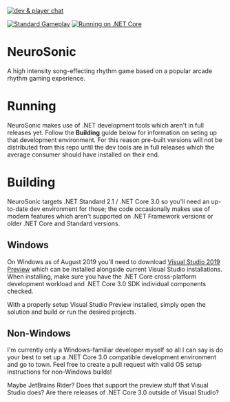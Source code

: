 [![dev & player chat](https://discordapp.com/api/guilds/594032849804591114/widget.png?style=shield)](https://discord.gg/pQkF5HM)

[![Standard Gameplay](https://www.youtube.com/vi/3X5OVUh50rA/2.jpg)](https://www.youtube.com/watch?v=3X5OVUh50rA)
[![Running on .NET Core](https://img.youtube.com/vi/I5wOUcjP_MQ/2.jpg)](https://www.youtube.com/watch?v=I5wOUcjP_MQ)

# NeuroSonic
A high intensity song-effecting rhythm game based on a popular arcade rhythm gaming experience.

# Running
NeuroSonic makes use of .NET development tools which aren't in full releases yet. Follow the **Building** guide below for information on seting up that development environment. For this reason pre-built versions will not be distributed from this repo until the dev tools are in full releases which the average consumer should have installed on their end.

# Building
NeuroSonic targets .NET Standard 2.1 / .NET Core 3.0 so you'll need an up-to-date dev environment for those; the code occasionally makes use of modern features which aren't supported on .NET Framework versions or older .NET Core and Standard versions.

## Windows
On Windows as of August 2019 you'll need to download [Visual Studio 2019 Preview](https://visualstudio.microsoft.com/vs/preview/) which can be installed alongside current Visual Studio installations.
When installing, make sure you have the .NET Core cross-platform development workload and .NET Core 3.0 SDK individual components checked.

With a properly setup Visual Studio Preview installed, simply open the solution and build or run the desired projects.

## Non-Windows
I'm currently only a Windows-familiar developer myself so all I can say is do your best to set up a .NET Core 3.0 compatible development environment and go to town. Feel free to create a pull request with valid OS setup instructions for non-Windows builds!

Maybe JetBrains Rider? Does that support the preview stuff that Visual Studio does? Are there releases of .NET Core 3.0 outside of Visual Studio?
